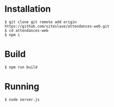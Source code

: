 # Installation

```
$ git clone git remote add origin https://github.com/siteslave/attendances-web.git
$ cd attendances-web
$ npm i
```

# Build

```
$ npm run build
```

# Running

```
$ node server.js
```